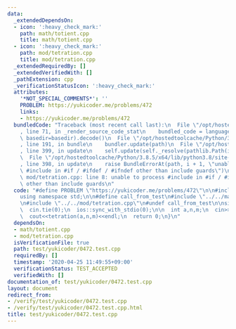 ```yaml
---
data:
  _extendedDependsOn:
  - icon: ':heavy_check_mark:'
    path: math/totient.cpp
    title: math/totient.cpp
  - icon: ':heavy_check_mark:'
    path: mod/tetration.cpp
    title: mod/tetration.cpp
  _extendedRequiredBy: []
  _extendedVerifiedWith: []
  _pathExtension: cpp
  _verificationStatusIcon: ':heavy_check_mark:'
  attributes:
    '*NOT_SPECIAL_COMMENTS*': ''
    PROBLEM: https://yukicoder.me/problems/472
    links:
    - https://yukicoder.me/problems/472
  bundledCode: "Traceback (most recent call last):\n  File \"/opt/hostedtoolcache/Python/3.8.5/x64/lib/python3.8/site-packages/onlinejudge_verify/documentation/build.py\"\
    , line 71, in _render_source_code_stat\n    bundled_code = language.bundle(stat.path,\
    \ basedir=basedir).decode()\n  File \"/opt/hostedtoolcache/Python/3.8.5/x64/lib/python3.8/site-packages/onlinejudge_verify/languages/cplusplus.py\"\
    , line 191, in bundle\n    bundler.update(path)\n  File \"/opt/hostedtoolcache/Python/3.8.5/x64/lib/python3.8/site-packages/onlinejudge_verify/languages/cplusplus_bundle.py\"\
    , line 399, in update\n    self.update(self._resolve(pathlib.Path(included), included_from=path))\n\
    \  File \"/opt/hostedtoolcache/Python/3.8.5/x64/lib/python3.8/site-packages/onlinejudge_verify/languages/cplusplus_bundle.py\"\
    , line 398, in update\n    raise BundleErrorAt(path, i + 1, \"unable to process\
    \ #include in #if / #ifdef / #ifndef other than include guards\")\nonlinejudge_verify.languages.cplusplus_bundle.BundleErrorAt:\
    \ mod/tetration.cpp: line 8: unable to process #include in #if / #ifdef / #ifndef\
    \ other than include guards\n"
  code: "#define PROBLEM \"https://yukicoder.me/problems/472\"\n\n#include<bits/stdc++.h>\n\
    using namespace std;\n\n#define call_from_test\n#include \"../../math/totient.cpp\"\
    \n#include \"../../mod/tetration.cpp\"\n#undef call_from_test\n\nsigned main(){\n\
    \  cin.tie(0);\n  ios::sync_with_stdio(0);\n\n  int a,n,m;\n  cin>>a>>n>>m;\n\
    \  cout<<tetration(a,n,m)<<endl;\n  return 0;\n}\n"
  dependsOn:
  - math/totient.cpp
  - mod/tetration.cpp
  isVerificationFile: true
  path: test/yukicoder/0472.test.cpp
  requiredBy: []
  timestamp: '2020-04-25 11:49:55+09:00'
  verificationStatus: TEST_ACCEPTED
  verifiedWith: []
documentation_of: test/yukicoder/0472.test.cpp
layout: document
redirect_from:
- /verify/test/yukicoder/0472.test.cpp
- /verify/test/yukicoder/0472.test.cpp.html
title: test/yukicoder/0472.test.cpp
---
```

